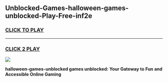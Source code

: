 
## Unblocked-Games-halloween-games-unblocked-Play-Free-inf2e
<h3>
<a href="https://premium76.site?title=halloween-games-unblocked&ref=17A">CLICK TO PLAY</a></h3>
<hr>

<h3>
<a href="https://premium76.site?title=halloween-games-unblocked&ref=17A">CLICK 2 PLAY</a>
  
</h3>

<a href="https://premium76.site?title=halloween-games-unblocked&ref=17A"><img src="https://clearcache.store/games.png"></a>


**halloween-games-unblocked games unblocked: Your Gateway to Fun and Accessible Online Gaming**
